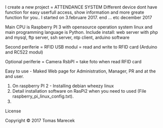 I create a new project = ATTENDANCE SYSTEM
Different device dont have function for easy userfull access, show information and more greate function for you..
I started on 3.februare 2017.
end ... etc december 2017


Main CPU is Raspberry PI 3 with opensource operation system linux and main programming language is Python. 
Include install: web server with php and mysql, ftp server, ssh server, ntp client, arduino software 

Second periferie = RFID USB modul = read and write to RFID card (Arduino and RC522 modul) 

Optional periferie = Camera RsbPI = take foto when read RFID card

Easy to use - Maked Web page for Administration, Manager, PR and at the and user.


1.  On raspberry PI 2 - Installing debian wheezy linux
2.  Detail installation software on RasPi2 when you need to used (File raspberry_pi_linux_config.txt).
3.  


License

Copyright © 2017 Tomas Marecek
